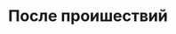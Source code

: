 ---
layout: services-list
title: После проишествий
longtitle: Восстановление данных после различных происшествий
typePost: recovery-causes
typeSection: recovery
breadcrumbs:
  - name: Услуги
    url: /services/
  - name: Восстановление данных
    url: /services/recovery/
breadcrumbCurrent: true
sort: 300
banner: /assets/images/upload/sections/recovery_causes.jpg
thumbnail: /assets/images/upload/sections/recovery_causes-icon.jpg
---